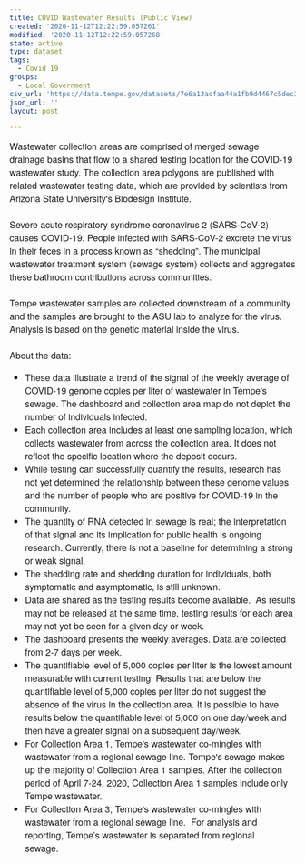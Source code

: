 ```yaml
---
title: COVID Wastewater Results (Public View)
created: '2020-11-12T12:22:59.057261'
modified: '2020-11-12T12:22:59.057268'
state: active
type: dataset
tags:
  - Covid 19
groups:
  - Local Government
csv_url: 'https://data.tempe.gov/datasets/7e6a13acfaa44a1fb9d4467c5dec3e24_0.csv'
json_url: ''
layout: post

---
```

<div style='font-family: &quot;Avenir Next W01&quot;, &quot;Avenir Next W00&quot;, &quot;Avenir Next&quot;, Avenir, &quot;Helvetica Neue&quot;, sans-serif; font-size: 16px;'>Wastewater collection areas are comprised of merged sewage drainage basins that flow to a shared testing location for the COVID-19 wastewater study. The collection area polygons are published with related wastewater testing data, which are provided by scientists from Arizona State University's Biodesign Institute.<br /></div><div style='font-family: &quot;Avenir Next W01&quot;, &quot;Avenir Next W00&quot;, &quot;Avenir Next&quot;, Avenir, &quot;Helvetica Neue&quot;, sans-serif; font-size: 16px;'><div style='font-family: inherit;'><br /></div><div style='font-family: inherit;'>Severe acute respiratory syndrome coronavirus 2 (SARS-CoV-2) causes COVID-19. People infected with SARS-CoV-2 excrete the virus in their feces in a process known as “shedding”. The municipal wastewater treatment system (sewage system) collects and aggregates these bathroom contributions across communities. </div><div style='font-family: inherit;'><br /></div><div style='font-family: inherit;'>Tempe wastewater samples are collected downstream of a community and the samples are brought to the ASU lab to analyze for the virus. Analysis is based on the genetic material inside the virus. </div><div style='font-family: inherit;'><br /></div><div style='font-family: inherit;'>About the data:</div><div style='font-family: inherit;'><ul><li>These data illustrate a trend of the signal of the weekly average of COVID-19 genome copies per liter of wastewater in Tempe's sewage. The dashboard and collection area map do not depict the number of individuals infected. </li><li>Each collection area includes at least one sampling location, which collects wastewater from across the collection area. It does not reflect the specific location where the deposit occurs.<br /></li><li>While testing can successfully quantify the results, research has not yet determined the relationship between these genome values and the number of people who are positive for COVID-19 in the community.<br /></li><li>The quantity of RNA detected in sewage is real; the interpretation of that signal and its implication for public health is ongoing research. Currently, there is not a baseline for determining a strong or weak signal.<br /></li><li>The shedding rate and shedding duration for individuals, both symptomatic and asymptomatic, is still unknown.<br /></li><li>Data are shared as the testing results become available.  As results may not be released at the same time, testing results for each area may not yet be seen for a given day or week. <br /></li><li>The dashboard presents the weekly averages. Data are collected from 2-7 days per week. <br /></li><li>The quantifiable level of 5,000 copies per liter is the lowest amount measurable with current testing. Results that are below the quantifiable level of 5,000 copies per liter do not suggest the absence of the virus in the collection area. It is possible to have results below the quantifiable level of 5,000 on one day/week and then have a greater signal on a subsequent day/week.<br /></li><li>For Collection Area 1, Tempe's wastewater co-mingles with wastewater from a regional sewage line. Tempe's sewage makes up the majority of Collection Area 1 samples. After the collection period of April 7-24, 2020, Collection Area 1 samples include only Tempe wastewater.<br /></li><li>For Collection Area 3, Tempe's wastewater co-mingles with wastewater from a regional sewage line.  For analysis and reporting, Tempe’s wastewater is separated from regional sewage.  </li></ul></div></div>
